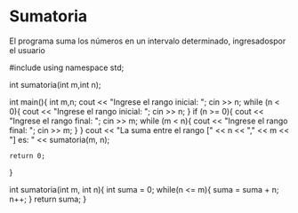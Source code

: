 # Sumatoria
El programa suma los números en un intervalo determinado, ingresados ​​por el usuario


#include <iostream>
using namespace std;

int sumatoria(int m,int n);

int main(){
int m,n;
    cout << "Ingrese el rango inicial: ";
    cin >> n;
while (n < 0){
    cout << "Ingrese el rango inicial: ";
    cin >> n;
        }
if (n >= 0){
    cout << "Ingrese el rango final: ";
    cin >> m;
    while (m < n){
    cout << "Ingrese el rango final: ";
    cin >> m;
    }
}
 cout << "La suma entre el rango [" << n << "," << m << "] es: " << sumatoria(m, n);
 
	return 0;
}

int sumatoria(int m, int n){
    int suma = 0;
    while(n <= m){
        suma = suma + n;
        n++;
    } 
return suma;
}
